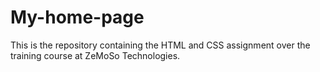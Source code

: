 # My-home-page
This is the repository containing the HTML and CSS assignment over the training course at ZeMoSo Technologies.
